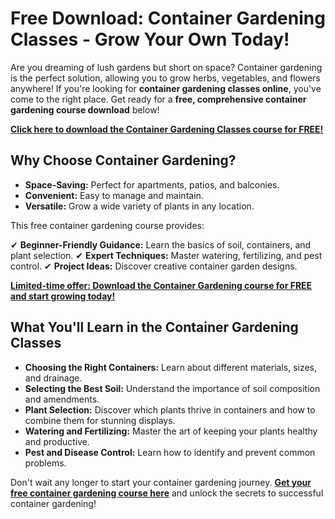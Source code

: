 # Free Download: Container Gardening Classes - Grow Your Own Today!

Are you dreaming of lush gardens but short on space? Container gardening is the perfect solution, allowing you to grow herbs, vegetables, and flowers anywhere! If you're looking for **container gardening classes online**, you've come to the right place. Get ready for a **free, comprehensive container gardening course download** below!

[**Click here to download the Container Gardening Classes course for FREE!**](https://udemywork.com/container-gardening-classes)

## Why Choose Container Gardening?

*   **Space-Saving:** Perfect for apartments, patios, and balconies.
*   **Convenient:** Easy to manage and maintain.
*   **Versatile:** Grow a wide variety of plants in any location.

This free container gardening course provides:

✔ **Beginner-Friendly Guidance:** Learn the basics of soil, containers, and plant selection.
✔ **Expert Techniques:** Master watering, fertilizing, and pest control.
✔ **Project Ideas:** Discover creative container garden designs.

[**Limited-time offer: Download the Container Gardening course for FREE and start growing today!**](https://udemywork.com/container-gardening-classes)

## What You'll Learn in the Container Gardening Classes

*   **Choosing the Right Containers:** Learn about different materials, sizes, and drainage.
*   **Selecting the Best Soil:** Understand the importance of soil composition and amendments.
*   **Plant Selection:** Discover which plants thrive in containers and how to combine them for stunning displays.
*   **Watering and Fertilizing:** Master the art of keeping your plants healthy and productive.
*   **Pest and Disease Control:** Learn how to identify and prevent common problems.

Don't wait any longer to start your container gardening journey. **[Get your free container gardening course here](https://udemywork.com/container-gardening-classes)** and unlock the secrets to successful container gardening!
